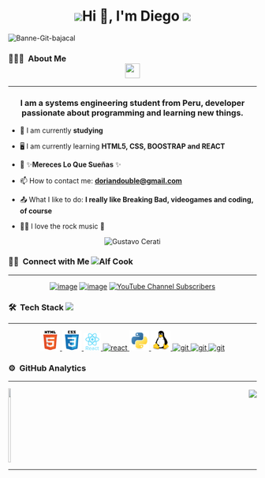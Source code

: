 <h1 align="center"><img height="40" src="https://media.tenor.com/8Y1OBCtpf4AAAAAi/spider-man-no-way-home-marvel-studios.gif">Hi 👋, I'm Diego <img height="40" src="https://media.tenor.com/ffcZksXYzP8AAAAi/femioso-spiderman.gif"></h1>

![Banne-Git-bajacal](https://github.com/DorgoTxt/DorgoTxt/assets/165108758/b29b4259-9b5e-425b-aeae-c1594af28a54)
### 👨🏻‍💻 &nbsp;About Me <img height="30" width="30" src="https://media.tenor.com/PFxbaGl8akMAAAAi/elon-elon-musk.gif" style="display: block; margin: 0 auto;"> 
-----

<h3 align="center">I am a systems engineering student from Peru,  developer passionate about programming and learning new things.</h3>

- 🔌 I am currently **studying**

- 🖥 I am currently learning **HTML5, CSS, BOOSTRAP and REACT**

- 🧲  ✨**Mereces Lo Que Sueñas** ✨

- 📫 How to contact me: **doriandouble@gmail.com**

- 📤 What I like to do: **I really like Breaking Bad, videogames and coding, of course**
- 👨‍🎤 I love the rock music 🎸
  
<div align="center" style="text-align: center;">
    <img src="https://media1.tenor.com/m/InzN6A4-D3cAAAAC/gustavo-cerati.gif" alt="Gustavo Cerati" style="width: 740px; height: auto;">
</div>



### 🤝🏻 &nbsp;Connect with Me  <img src="https://media.tenor.com/0haelGO2LGEAAAAi/alf-waiter.gif" alt="Alf Cook" height="30" width="30">   
-----

<div align="center">

<a target="_blank">
  
[![image](https://img.shields.io/badge/Instagram-2347D7?style=for-the-badge&logo=instagram&logoColor=white)](https://www.instagram.com/diego.float/)
[![image](https://img.shields.io/badge/Gmail-D14836?style=for-the-badge&logo=gmail&logoColor=white)](mailto:produtor.doriandouble@gmail.com)
[![YouTube Channel Subscribers](https://img.shields.io/badge/SUSBRIBETE-A4321A?style=for-the-badge&logo=youtube)](https://youtube.com/@Dorgo-qk8sw?si=IjV3JYdvk1yJLUOx)

</a>

</div>

### 🛠 &nbsp;Tech Stack      <img height="40" src="https://media.tenor.com/tCKYdE2gwlcAAAAi/spider-man-marvel-future-revolution.gif">
-----

<p align="center"> 
  <a href="https://www.w3.org/html/" target="_blank"> 
    <img src="https://raw.githubusercontent.com/devicons/devicon/master/icons/html5/html5-original-wordmark.svg" alt="html5" width="40" height="40"/> 
  </a> 
  <a href="https://www.w3schools.com/css/" target="_blank"> 
    <img src="https://raw.githubusercontent.com/devicons/devicon/master/icons/css3/css3-original-wordmark.svg" alt="css3" width="40" height="40"/> 
  </a> 
  <a href="https://reactjs.org/" target="_blank" rel="noreferrer"> <img src="https://raw.githubusercontent.com/devicons/devicon/master/icons/react/react-original-wordmark.svg" alt="react" width="35" height="35"/>
  </a>
  <a href="https://reactjs.org/" target="_blank" rel="noreferrer"> <img src="https://www.svgrepo.com/show/303293/bootstrap-4-logo.svg" alt="react" width="35" height="35"/>
  </a>
  <a href="https://www.python.org" target="_blank"> 
    <img src="https://raw.githubusercontent.com/devicons/devicon/master/icons/python/python-original.svg" alt="python" width="40" height="40"/> 
  </a>  
  <a href="https://www.linux.org/" target="_blank"> 
    <img src="https://raw.githubusercontent.com/devicons/devicon/master/icons/linux/linux-original.svg" alt="linux" width="40" height="40"/> 
  </a> 
  <a href="https://git-scm.com/" target="_blank"> 
    <img src="https://www.vectorlogo.zone/logos/git-scm/git-scm-icon.svg" alt="git" width="36" height="36"/> 
  </a>
  <a href="https://www.java.com/es/" target="_blank"> 
    <img src="https://www.vectorlogo.zone/logos/java/java-icon.svg" alt="git" width="36" height="36"/> 
  </a>
  <a href="https://www.arduino.cc/" target="_blank"> 
    <img src="https://www.vectorlogo.zone/logos/arduino/arduino-icon.svg" alt="git" width="40" height="40"/> 
  </a>
</p>

### ⚙️ &nbsp;GitHub Analytics
-----
<div style="display: flex; justify-content: space-between;">
  <a href="https://github.com/DorgoTxt">
    <img align="center" height="150em" width="50%" src="https://github-readme-stats-eight-theta.vercel.app/api/top-langs/?username=DorgoTxt&layout=compact&langs_count=8&theme=algolia"/>
  </a>
  <a href="https://github.com/DorgoTxt">
    <img align="center" height="150em" src="https://github-readme-stats.vercel.app/api?username=DorgoTxt&show_icons=true&theme=algolia"/>
  </a>
</div>


-----

